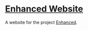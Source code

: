 # [Enhanced Website](https://liubaihao-hello.github.io/enhanced-website)
A website for the project [Enhanced](https://github.com/LiuBaihao-Hello/Enhanced).
